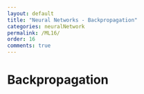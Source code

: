 ```yaml
---
layout: default
title: "Neural Networks - Backpropagation"
categories: neuralNetwork
permalink: /ML16/
order: 16
comments: true
---
```


#  Backpropagation
